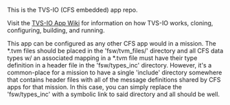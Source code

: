 This is the TVS-IO (CFS embedded) app repo.


Visit the [TVS-IO App Wiki](https://esgl-gitlab.jsc.nasa.gov/tricksbn/tvsio_app/-/wikis/home) for information on how TVS-IO works, cloning, configuring, building, and running.

This app can be configured as any other CFS app would in a mission.  The *.tvm files should be placed in the 'fsw/tvm_files/' directory and all CFS data types w/ an associated mapping in a *.tvm file must have their type definition in a header file in the 'fsw/types_inc' directory.  However, it's a common-place for a mission to have a single 'include' directory somewhere that contains header files with all of the message definitions shared by CFS apps for that mission.  In this case, you can simply replace the 'fsw/types_inc' with a symbolic link to said directory and all should be well.
